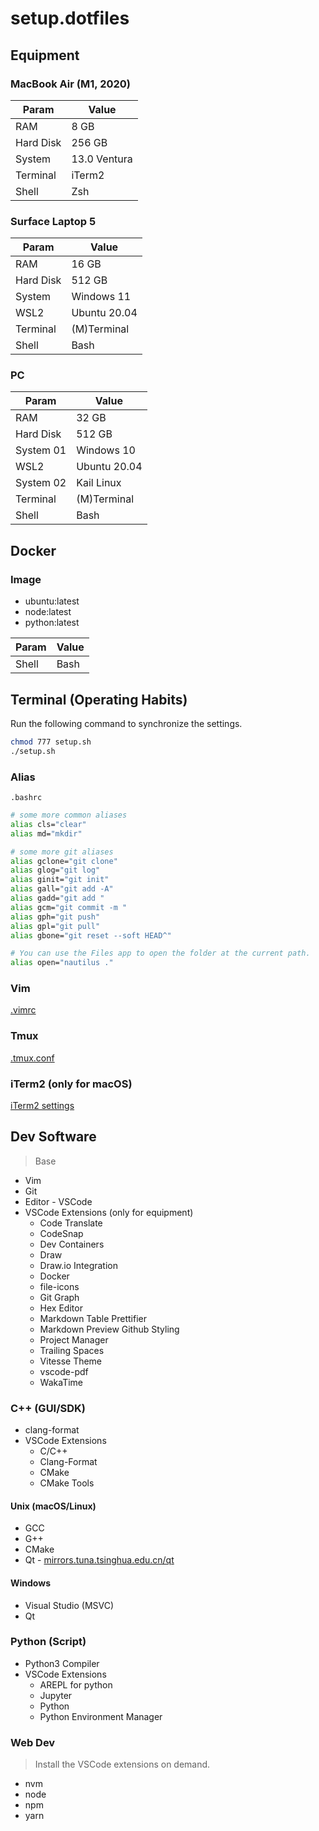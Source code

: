 # setup.dotfiles

## Equipment

### MacBook Air (M1, 2020)

| Param     | Value        |
|-----------|--------------|
| RAM       | 8 GB         |
| Hard Disk | 256 GB       |
| System    | 13.0 Ventura |
| Terminal  | iTerm2       |
| Shell     | Zsh          |

### Surface Laptop 5

| Param     | Value        |
|-----------|--------------|
| RAM       | 16 GB        |
| Hard Disk | 512 GB       |
| System    | Windows 11   |
| WSL2      | Ubuntu 20.04 |
| Terminal  | (M)Terminal  |
| Shell     | Bash         |

### PC

| Param     | Value        |
|-----------|--------------|
| RAM       | 32 GB        |
| Hard Disk | 512 GB       |
| System 01 | Windows 10   |
| WSL2      | Ubuntu 20.04 |
| System 02 | Kail Linux   |
| Terminal  | (M)Terminal  |
| Shell     | Bash         |

## Docker

### Image

- ubuntu:latest
- node:latest
- python:latest

| Param | Value |
|-------|-------|
| Shell | Bash  |

## Terminal (Operating Habits)

Run the following command to synchronize the settings.

```bash
chmod 777 setup.sh
./setup.sh
```

### Alias

`.bashrc`

```bash
# some more common aliases
alias cls="clear"
alias md="mkdir"

# some more git aliases
alias gclone="git clone"
alias glog="git log"
alias ginit="git init"
alias gall="git add -A"
alias gadd="git add "
alias gcm="git commit -m "
alias gph="git push"
alias gpl="git pull"
alias gbone="git reset --soft HEAD^"

# You can use the Files app to open the folder at the current path.
alias open="nautilus ."
```

### Vim

[.vimrc](./.vimrc)

### Tmux

[.tmux.conf](./.tmux.conf)

### iTerm2 (only for macOS)

[iTerm2 settings](./iTerm2-code-now.json)

## Dev Software

> Base

- Vim
- Git
- Editor - VSCode
- VSCode Extensions (only for equipment)
  - Code Translate
  - CodeSnap
  - Dev Containers
  - Draw
  - Draw.io Integration
  - Docker
  - file-icons
  - Git Graph
  - Hex Editor
  - Markdown Table Prettifier
  - Markdown Preview Github Styling
  - Project Manager
  - Trailing Spaces
  - Vitesse Theme
  - vscode-pdf
  - WakaTime

### C++ (GUI/SDK)

- clang-format
- VSCode Extensions
  - C/C++
  - Clang-Format
  - CMake
  - CMake Tools

#### Unix (macOS/Linux)

- GCC
- G++
- CMake
- Qt - [mirrors.tuna.tsinghua.edu.cn/qt](https://mirrors.tuna.tsinghua.edu.cn/qt/)

#### Windows

- Visual Studio (MSVC)
- Qt

### Python (Script)

- Python3 Compiler
- VSCode Extensions
  - AREPL for python
  - Jupyter
  - Python
  - Python Environment Manager

### Web Dev

> Install the VSCode extensions on demand.

- nvm
- node
- npm
- yarn
